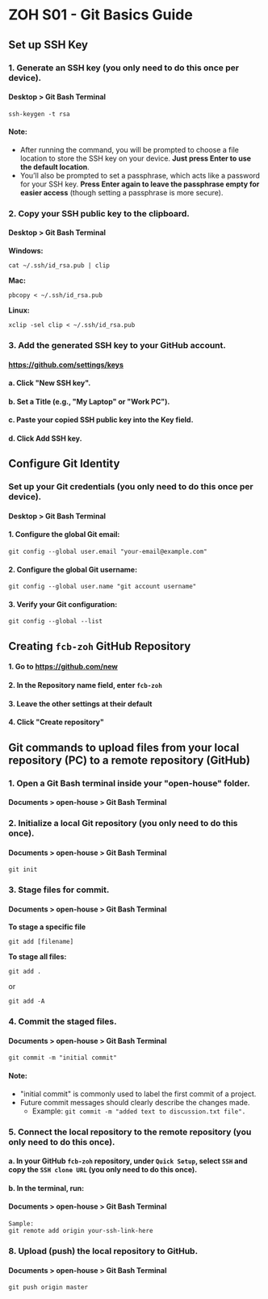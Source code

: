 # ZOH S01 - Git Basics Guide

## Set up SSH Key

### 1. Generate an SSH key (you only need to do this once per device).
#### Desktop > Git Bash Terminal

```
ssh-keygen -t rsa
```

#### Note:
- After running the command, you will be prompted to choose a file location to store the SSH key on your device. **Just press Enter to use the default location**.
- You’ll also be prompted to set a passphrase, which acts like a password for your SSH key. **Press Enter again to leave the passphrase empty for easier access** (though setting a passphrase is more secure).

### 2. Copy your SSH public key to the clipboard.
#### Desktop > Git Bash Terminal

**Windows:**
```
cat ~/.ssh/id_rsa.pub | clip
```

**Mac:**
```
pbcopy < ~/.ssh/id_rsa.pub
```

**Linux:**
```
xclip -sel clip < ~/.ssh/id_rsa.pub
```

### 3. Add the generated SSH key to your GitHub account.
#### https://github.com/settings/keys

#### a. Click "New SSH key".
#### b. Set a Title (e.g., "My Laptop" or "Work PC").
#### c. Paste your copied SSH public key into the Key field.
#### d. Click Add SSH key.

## Configure Git Identity

### Set up your Git credentials (you only need to do this once per device).
#### Desktop > Git Bash Terminal

#### 1. Configure the global Git email:
```
git config --global user.email "your-email@example.com"
```

#### 2. Configure the global Git username:
```
git config --global user.name "git account username"
```

#### 3. Verify your Git configuration:
```
git config --global --list
```

## Creating `fcb-zoh` GitHub Repository

#### 1. Go to https://github.com/new
#### 2. In the Repository name field, enter `fcb-zoh`
#### 3. Leave the other settings at their default
#### 4. Click "Create repository"

## Git commands to upload files from your local repository (PC) to a remote repository (GitHub)

### 1. Open a Git Bash terminal inside your "open-house" folder.
#### Documents > open-house > Git Bash Terminal

### 2. Initialize a local Git repository (you only need to do this once).
#### Documents > open-house > Git Bash Terminal

```
git init
```

### 3. Stage files for commit.
#### Documents > open-house > Git Bash Terminal

**To stage a specific file**
```
git add [filename]
```

**To stage all files:**
```
git add .
```
or
```
git add -A
```
 
### 4. Commit the staged files.
#### Documents > open-house > Git Bash Terminal

```
git commit -m "initial commit"
```

#### Note:
- "initial commit" is commonly used to label the first commit of a project.
- Future commit messages should clearly describe the changes made.
	- Example: `git commit -m "added text to discussion.txt file".`

### 5. Connect the local repository to the remote repository (you only need to do this once).

#### a. In your GitHub `fcb-zoh` repository, under `Quick Setup`, select `SSH` and copy the `SSH clone URL` (you only need to do this once).

#### b. In the terminal, run:
#### Documents > open-house > Git Bash Terminal

```
Sample:
git remote add origin your-ssh-link-here
```

### 8. Upload (push) the local repository to GitHub.
#### Documents > open-house > Git Bash Terminal
```
git push origin master
```